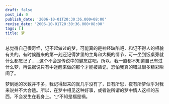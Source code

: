```yaml
---
draft: false
post_id: 0
publish_date: '2006-10-01T20:30:36.000+08:00'
revise_date: '2006-10-01T20:30:36.000+08:00'
tags: []
title: 梦
---
```


总觉得自己很奇怪，记不起做过的梦，可能真的是神经缺陷吧，和记不得人的相貌有关的。有时候醒来的第一刻还记得梦里的主角和大概的情节，可一坐到饭桌旁就什么都忘记了……这个不会是传说中的健忘症吧。所以，我一直都不知道自己有过什么梦，再说据说只有中途醒来做的那个才能被熟记，恐怕我真的错过很多精彩瞬间了。

梦到她的次数并不多，我记得起来的就几乎没有了，日有所思，夜有所梦似乎对我来说并不大合适。所以，在梦中相见这种好事，或者说所谓的梦中情人这样的东西，不会发生在我身上。^\_^不知是福是祸。
